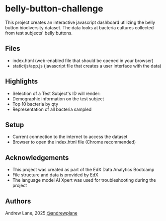 # belly-button-challenge

This project creates an interactive javascript dashboard utilizing the belly button biodiversity dataset.
The data looks at bacteria cultures collected from test subjects' belly buttons.

## Files
- index.html (web-enabled file that should be opened in your browser)
- static/js/app.js (javascript file that creates a user interface with the data)

## Highlights
- Selection of a Test Subject's ID will render:
 - Demographic information on the test subject
 - Top 10 bacteria by qty
 - Representation of all bacteria sampled

## Setup
- Current connection to the internet to access the dataset
- Browser to open the index.html file (Chrome recommended)

## Acknowledgements
 - This project was created as part of the EdX Data Analytics Bootcamp
 - File structure and data is provided by EdX
 - The language model AI Xpert was used for troubleshooting during the project

## Authors
Andrew Lane, 2025
[@andrewplane](https://github.com/andrewplane)
